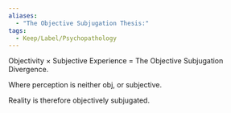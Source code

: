 ```yaml
---
aliases:
  - "The Objective Subjugation Thesis:"
tags:
  - Keep/Label/Psychopathology
---
```


 Objectivity × Subjective Experience = The Objective Subjugation Divergence. 

Where perception is neither obj, or subjective.

Reality is therefore objectively subjugated.

 